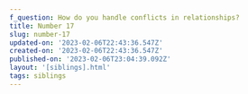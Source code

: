 ```yaml
---
f_question: How do you handle conflicts in relationships?
title: Number 17
slug: number-17
updated-on: '2023-02-06T22:43:36.547Z'
created-on: '2023-02-06T22:43:36.547Z'
published-on: '2023-02-06T23:04:39.092Z'
layout: '[siblings].html'
tags: siblings
---
```



